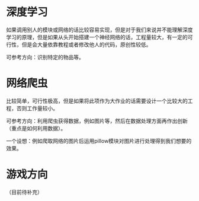 # 深度学习

如果调用别人的模块或网络的话比较容易实现，但是对于我们来说并不能理解深度学习的原理，但是如果从头开始搭建一个神经网络的话，工程量较大，有一定的可行性，但是会大量依靠教程或者修改他人的代码，原创性较低。

可参考方向：识别特定的物品等。

# 网络爬虫

比较简单，可行性极高，但是如果将此项作为大作业的话需要设计一个比较大的工程，否则工作量较小。

可参考方向：利用爬虫获得数据，例如图片等，然后在数据处理方面再作出创新（重点是如何利用数据）。

一个设想：例如爬取网络的图片后运用pillow模块对图片进行处理得到我们想要的效果。

# 游戏方向

（目前待补充）